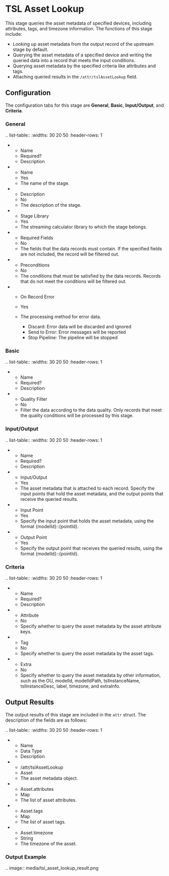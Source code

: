 # TSL Asset Lookup

This stage queries the asset metadata of specified devices, including attributes, tags, and timezone information. The functions of this stage include:

- Looking up asset metadata from the output record of the upstream stage by default.
- Querying the asset metadata of a specified device and writing the queried data into a record that meets the input conditions.
- Querying asset metadata by the specified criteria like attributes and tags.
- Attaching queried results in the `/attr/tslAssetLookup` field.


## Configuration

The configuration tabs for this stage are **General**, **Basic**, **Input/Output**, and **Criteria**. 

### General

.. list-table::
   :widths: 30 20 50
   :header-rows: 1

   * - Name
     - Required?
     - Description
   * - Name
     - Yes
     - The name of the stage.
   * - Description
     - No
     - The description of the stage.
   * - Stage Library
     - Yes
     - The streaming calculator library to which the stage belongs.
   * - Required Fields
     - No
     - The fields that the data records must contain. If the specified fields are not included, the record will be filtered out.
   * - Preconditions
     - No
     - The conditions that must be satisfied by the data records. Records that do not meet the conditions will be filtered out.
   * - On Record Error
     - Yes
     - The processing method for error data.

       + Discard: Error data will be discarded and ignored
       + Send to Error: Error messages will be reported
       + Stop Pipeline: The pipeline will be stopped

### Basic

.. list-table::
   :widths: 30 20 50
   :header-rows: 1

   * - Name
     - Required?
     - Description
   * - Quality Filter
     - No
     - Filter the data according to the data quality. Only records that meet the quality conditions will be processed by this stage.

### Input/Output

.. list-table::
   :widths: 30 20 50
   :header-rows: 1

   * - Name
     - Required?
     - Description
   * - Input/Output
     - Yes
     - The asset metadata that is attached to each record. Specify the input points that hold the asset metadata, and the output points that receive the queried results.
   * - Input Point
     - Yes
     - Specify the input point that holds the asset metadata, using the format {modelId}::{pointId}.
   * - Output Point
     - Yes
     - Specify the output point that receives the queried results, using the format {modelId}::{pointId}.


### Criteria

.. list-table::
   :widths: 30 20 50
   :header-rows: 1

   * - Name
     - Required?
     - Description
   * - Attribute
     - No
     - Specify whether to query the asset metadata by the asset attribute keys.
   * - Tag
     - No
     - Specify whether to query the asset metadata by the asset tags.
   * - Extra
     - No
     - Specify whether to query the asset metadata by other information, such as the OU, modelId, modelIdPath, tslInstanceName, tslInstanceDesc, label, timezone, and extraInfo.

## Output Results

The output results of this stage are included in the `attr` struct. The description of the fields are as follows:

.. list-table::
   :widths: 30 20 50
   :header-rows: 1

   * - Name
     - Data Type
     - Description
   * - /attr/tslAssetLookup
     - Asset
     - The asset metadata object.
   * - Asset.attributes
     - Map
     - The list of asset attributes.
   * - Asset.tags  
     - Map
     - The list of asset tags.
   * - Asset.timezone
     - String
     - The timezone of the asset.

### Output Example

.. image:: media/tsl_asset_lookup_result.png

<!--end-->

